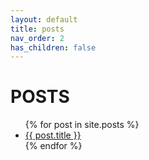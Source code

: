 ```yaml
---
layout: default
title: posts
nav_order: 2
has_children: false
---
```


# POSTS

<ul>
  {% for post in site.posts %}
    <li>
      <a href="{{ post.url }}">{{ post.title }}</a>
    </li>
  {% endfor %}
</ul>